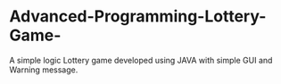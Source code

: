 # Advanced-Programming-Lottery-Game-
A simple logic Lottery game developed using JAVA with simple GUI and Warning message. 

